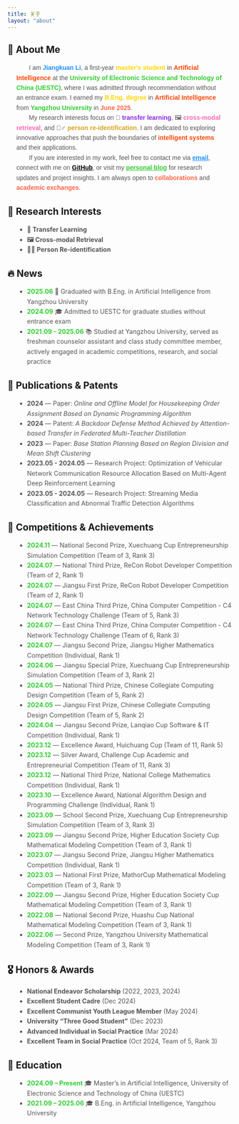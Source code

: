 ```yaml
---
title: 关于
layout: "about"
---
```


## 👋 About Me

<section style="font-family: 'Arial', sans-serif; color: #333; padding-left: 20px; padding-right: 20px; margin: 0;">


  <p style="font-size: 1em; line-height: 1.6; max-width: 800px; margin: 0 auto; color: #555;">
    &emsp;&emsp;I am <strong style="color:#1E90FF;">Jiangkuan Li</strong>, a first-year <strong style="color:#FFD700;">master's student</strong> in 
    <strong style="color:#FF4500;">Artificial Intelligence</strong> at the 
    <strong style="color:#32CD32;">University of Electronic Science and Technology of China (UESTC)</strong>, 
    where I was admitted through recommendation without an entrance exam. 
    I earned my <strong style="color:#FFD700;">B.Eng. degree</strong> in 
    <strong style="color:#FF4500;">Artificial Intelligence</strong> from 
    <strong style="color:#32CD32;">Yangzhou University</strong> in 
    <strong style="color:#FF6347;">June 2025</strong>. 
  </p>

  <p style="font-size: 1em; line-height: 1.6; max-width: 800px; margin: 0 auto; color: #555;">
    &emsp;&emsp;My research interests focus on 🔄 
    <strong style="color:#8A2BE2;">transfer learning</strong>, 🖼️ 
    <strong style="color:#FF69B4;">cross-modal retrieval</strong>, and 🕵️‍♂️ 
    <strong style="color:#DAA520;">person re-identification</strong>. 
    I am dedicated to exploring innovative approaches that push the boundaries of 
    <strong style="color:#FF4500;">intelligent systems</strong> and their applications.  
  </p>

  <p style="font-size: 1em; line-height: 1.6; max-width: 800px; margin: 0 auto; color: #555;">
    &emsp;&emsp;If you are interested in my work, feel free to contact me via 
    <a href="mailto:jiangkuanli@163.com" style="color:#1E90FF; font-weight:bold;">email</a>, 
    connect with me on <a href="https://github.com/Re-ljk" style="color:#000; font-weight:bold;">GitHub</a>, 
    or visit my <a href="https://www.leejk-magic.top/" style="color:#32CD32; font-weight:bold;">personal blog</a> 
    for research updates and project insights. 
    I am always open to <strong style="color:#FF6347;">collaborations</strong> and 
    <strong style="color:#FF6347;">academic exchanges</strong>.  
  </p>

</section>



## 🧠 Research Interests
<div style="padding-left: 20px;">
    <ul style="font-size: 1em; line-height: 1.6; color: #555;">
        <li><strong>🔄 Transfer Learning</strong></li>
        <li><strong>🖼️ Cross-modal Retrieval</strong></li>
        <li><strong>🕵️‍♂️ Person Re-identification</strong></li>
    </ul>
</div>

## 🔥 News
<div style="padding-left: 20px;">
    <ul style="font-size: 1em; line-height: 1.6; color: #555;">
        <li><strong style="color: #32CD32;">2025.06</strong> 🌟 Graduated with B.Eng. in Artificial Intelligence from Yangzhou University</li>
        <li><strong style="color: #32CD32;">2024.09</strong> 🎓 Admitted to UESTC for graduate studies without entrance exam</li>
        <li><strong style="color: #32CD32;">2021.09 - 2025.06</strong> 📚 Studied at Yangzhou University, served as freshman counselor assistant and class study committee member, actively engaged in academic competitions, research, and social practice</li>
    </ul>
</div>

## 📝 Publications & Patents
<div style="padding-left: 20px;">
    <ul style="font-size: 1em; line-height: 1.6; color: #555;">
        <li><strong>2024</strong> — Paper: <em>Online and Offline Model for Housekeeping Order Assignment Based on Dynamic Programming Algorithm</em></li>
        <li><strong>2024</strong> — Patent: <em>A Backdoor Defense Method Achieved by Attention-based Transfer in Federated Multi-Teacher Distillation</em></li>
        <li><strong>2023</strong> — Paper: <em>Base Station Planning Based on Region Division and Mean Shift Clustering</em></li>
        <li><strong>2023.05 - 2024.05</strong> — Research Project: Optimization of Vehicular Network Communication Resource Allocation Based on Multi-Agent Deep Reinforcement Learning</li>
        <li><strong>2023.05 - 2024.05</strong> — Research Project: Streaming Media Classification and Abnormal Traffic Detection Algorithms</li>
    </ul>
</div>

## 🚀 Competitions & Achievements
<div style="padding-left: 20px;">
 <ul style="font-size: 1em; line-height: 1.6; color: #555;">
    <li><strong style="color: #32CD32;">2024.11</strong> — National Second Prize, Xuechuang Cup Entrepreneurship Simulation Competition (Team of 3, Rank 3)</li>
    <li><strong style="color: #32CD32;">2024.07</strong> — National Third Prize, ReCon Robot Developer Competition (Team of 2, Rank 1)</li>
    <li><strong style="color: #32CD32;">2024.07</strong> — Jiangsu First Prize, ReCon Robot Developer Competition (Team of 2, Rank 1)</li>
    <li><strong style="color: #32CD32;">2024.07</strong> — East China Third Prize, China Computer Competition - C4 Network Technology Challenge (Team of 5, Rank 3)</li>
    <li><strong style="color: #32CD32;">2024.07</strong> — East China Third Prize, China Computer Competition - C4 Network Technology Challenge (Team of 6, Rank 3)</li>
    <li><strong style="color: #32CD32;">2024.07</strong> — Jiangsu Second Prize, Jiangsu Higher Mathematics Competition (Individual, Rank 1)</li>
    <li><strong style="color: #32CD32;">2024.06</strong> — Jiangsu Special Prize, Xuechuang Cup Entrepreneurship Simulation Competition (Team of 3, Rank 2)</li>
    <li><strong style="color: #32CD32;">2024.05</strong> — National Third Prize, Chinese Collegiate Computing Design Competition (Team of 5, Rank 2)</li>
    <li><strong style="color: #32CD32;">2024.05</strong> — Jiangsu First Prize, Chinese Collegiate Computing Design Competition (Team of 5, Rank 2)</li>
    <li><strong style="color: #32CD32;">2024.04</strong> — Jiangsu Second Prize, Lanqiao Cup Software & IT Competition (Individual, Rank 1)</li>
    <li><strong style="color: #32CD32;">2023.12</strong> — Excellence Award, Huichuang Cup (Team of 11, Rank 5)</li>
    <li><strong style="color: #32CD32;">2023.12</strong> — Silver Award, Challenge Cup Academic and Entrepreneurial Competition (Team of 11, Rank 3)</li>
    <li><strong style="color: #32CD32;">2023.12</strong> — National Third Prize, National College Mathematics Competition (Individual, Rank 1)</li>
    <li><strong style="color: #32CD32;">2023.10</strong> — Excellence Award, National Algorithm Design and Programming Challenge (Individual, Rank 1)</li>
    <li><strong style="color: #32CD32;">2023.09</strong> — School Second Prize, Xuechuang Cup Entrepreneurship Simulation Competition (Team of 3, Rank 3)</li>
    <li><strong style="color: #32CD32;">2023.09</strong> — Jiangsu Second Prize, Higher Education Society Cup Mathematical Modeling Competition (Team of 3, Rank 1)</li>
    <li><strong style="color: #32CD32;">2023.07</strong> — Jiangsu Second Prize, Jiangsu Higher Mathematics Competition (Individual, Rank 1)</li>
    <li><strong style="color: #32CD32;">2023.03</strong> — National First Prize, MathorCup Mathematical Modeling Competition (Team of 3, Rank 1)</li>
    <li><strong style="color: #32CD32;">2022.09</strong> — Jiangsu Second Prize, Higher Education Society Cup Mathematical Modeling Competition (Team of 3, Rank 1)</li>
    <li><strong style="color: #32CD32;">2022.08</strong> — National Second Prize, Huashu Cup National Mathematical Modeling Competition (Team of 3, Rank 1)</li>
    <li><strong style="color: #32CD32;">2022.06</strong> — Second Prize, Yangzhou University Mathematical Modeling Competition (Team of 3, Rank 1)</li>
</ul>
</div>

## 🎖 Honors & Awards
<div style="padding-left: 20px;">
    <ul style="font-size: 1em; line-height: 1.6; color: #555;">
        <li><strong>National Endeavor Scholarship</strong> (2022, 2023, 2024)</li>
        <li><strong>Excellent Student Cadre</strong> (Dec 2024)</li>
        <li><strong>Excellent Communist Youth League Member</strong> (May 2024)</li>
        <li><strong>University “Three Good Student”</strong> (Dec 2023)</li>
        <li><strong>Advanced Individual in Social Practice</strong> (Mar 2024)</li>
        <li><strong>Excellent Team in Social Practice</strong> (Oct 2024, Team of 5, Rank 3)</li>
    </ul>
</div>

## 📖 Education
<div style="padding-left: 20px;">
    <ul style="font-size: 1em; line-height: 1.6; color: #555;">
        <li><strong style="color: #32CD32;">2024.09 – Present</strong> 🎓 Master’s in Artificial Intelligence, University of Electronic Science and Technology of China (UESTC)</li>
        <li><strong style="color: #32CD32;">2021.09 – 2025.06</strong> 🎓 B.Eng. in Artificial Intelligence, Yangzhou University</li>
    </ul>
</div>

